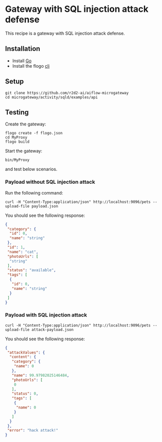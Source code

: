 # Gateway with SQL injection attack defense
This recipe is a gateway with SQL injection attack defense.

## Installation
* Install [Go](https://golang.org/)
* Install the flogo [cli](https://github.com/r2d2-ai/cli)

## Setup
```
git clone https://github.com/r2d2-ai/aiflow-microgateway
cd microgateway/activity/sqld/examples/api
```

## Testing
Create the gateway:
```
flogo create -f flogo.json
cd MyProxy
flogo build
```

Start the gateway:
```
bin/MyProxy
```
and test below scenarios.

### Payload without SQL injection attack
Run the following command:
```
curl -H "Content-Type:application/json" http://localhost:9096/pets --upload-file payload.json
```

You should see the following response:
```json
{
 "category": {
  "id": 0,
  "name": "string"
 },
 "id": 1,
 "name": "cat",
 "photoUrls": [
  "string"
 ],
 "status": "available",
 "tags": [
  {
   "id": 0,
   "name": "string"
  }
 ]
}
```

### Payload with SQL injection attack
```
curl -H "Content-Type:application/json" http://localhost:9096/pets --upload-file attack-payload.json
```

You should see the following response:
```json
{
 "attackValues": {
  "content": {
   "category": {
    "name": 0
   },
   "name": 99.97982025146484,
   "photoUrls": [
    0
   ],
   "status": 0,
   "tags": [
    {
     "name": 0
    }
   ]
  }
 },
 "error": "hack attack!"
}
```

